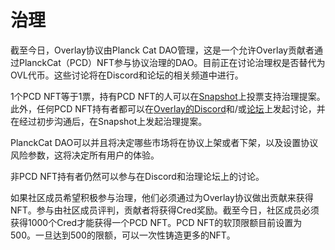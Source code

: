 
# 治理

截至今日，Overlay协议由Planck Cat DAO管理，这是一个允许Overlay贡献者通过PlanckCat（PCD）NFT参与协议治理的DAO。目前正在讨论治理权是否替代为OVL代币。这些讨论将在Discord和论坛的相关频道中进行。

1个PCD NFT等于1票，持有PCD NFT的人可以在[Snapshot](https://snapshot.org/#/planckcatdao.eth)上投票支持治理提案。此外，任何PCD NFT持有者都可以在[Overlay的Discord](http://discord.gg/m2U5vSr4gD)和/或[论坛](https://gov.overlay.market/)上发起讨论，并在经过初步沟通后，在Snapshot上发起治理提案。

PlanckCat DAO可以并且将决定哪些市场将在协议上架或者下架，以及设置协议风险参数，这将决定所有用户的体验。

非PCD NFT持有者仍然可以参与在Discord和治理论坛上的讨论。


如果社区成员希望积极参与治理，他们必须通过为Overlay协议做出贡献来获得NFT。参与由社区成员评判，贡献者将获得Cred奖励。截至今日，社区成员必须获得1000个Cred才能获得一个PCD NFT。PCD NFT的软顶限额目前设置为500。一旦达到500的限额，可以一次性铸造更多的NFT。









